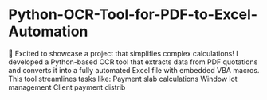 # Python-OCR-Tool-for-PDF-to-Excel-Automation
🚀 Excited to showcase a project that simplifies complex calculations!  I developed a Python-based OCR tool that extracts data from PDF quotations and converts it into a fully automated Excel file with embedded VBA macros. This tool streamlines tasks like:  Payment slab calculations Window lot management Client payment distrib
